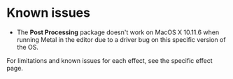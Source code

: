# Known issues

- The **Post Processing** package doesn't work on MacOS X 10.11.6 when running Metal in the editor due to a driver bug on this specific version of the OS.

For limitations and known issues for each effect, see the specific effect page.